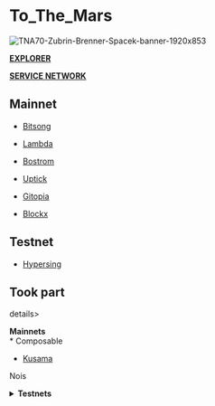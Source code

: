 # To_The_Mars
![TNA70-Zubrin-Brenner-Spacek-banner-1920x853](https://github.com/ToTheMars2/To_The_Mars/assets/109024799/96b70239-7b1f-4f56-87c8-2d8bda9d383f)


[**EXPLORER**](https://explorer.tothemars.network/)

[**SERVICE NETWORK**](https://services.tothemars.network/)



## Mainnet
* [Bitsong](https://ping.pub/bitsong/staking/bitsongvaloper13q3m6kndt0z0pla56mefde6uepacas7sdj8pru)
  
* [Lambda](https://ping.pub/lambda/staking/lambvaloper1f4e4njyp65ruvgwrnk8qec6y2020thgdcaxw7j)
  
* [Bostrom](https://ping.pub/bostrom/staking/bostromvaloper1n76f7tuq0kxf2ufjevlguqfc4xn4vfykflmhnn)
  
* [Uptick](https://ping.pub/uptick/staking/uptickvaloper1qc9lnl38sv2mxvjtfjs76894efjf09l230emsm)
  
* [Gitopia](https://ping.pub/gitopia/staking/gitopiavaloper1cfrzh87l2hceqdd3lj9h7f6makqa5ugna9kpy9)

* [Blockx](https://ping.pub/BlockX/staking/blockxvaloper1h09jt0s2v70kx4jwn3afp635zna6ree7lr7xaj)



## Testnet
* [Hypersing](https://explorer.hypersign.id/hypersign-prajna-testnet/staking/hidvaloper1cfrzh87l2hceqdd3lj9h7f6makqa5ugnkkyak8)
  
  





## Took part
details>
  <summary><b>Mainnets</b></summary>
  * Composable
  
  * [Kusama](https://telemetry.w3f.community/#/0xb0a8d493285c2df73290dfb7e61f870f17b41801197a149ca93654499ea3dafe)

Nois
</details>

<details>
  <summary><b>Testnets</b></summary>
  
* Quicksilver

* Terittori

* Nibiru

* Source

* Lava

* Nois

* [Namada](https://namada.explorers.guru/validators)

* Wormholes
</details>
